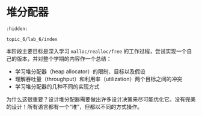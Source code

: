 # 堆分配器


```{toctree}
:hidden:

topic_6/lab_6/index
```

本阶段主要目标是深入学习 `malloc/realloc/free` 的工作过程，尝试实现一个自己的版本，并对整个学期的内容作一个总结：

- 学习堆分配器（heap allocator）的限制、目标以及假设
- 理解吞吐量（throughput）和利用率（utilization）两个目标之间的冲突
- 学习堆分配器的几种不同的实现方式

为什么这很重要？设计堆分配器需要做出许多设计决策来尽可能优化它。没有完美的设计！所有语言都有一个“堆”，但都以不同的方式操作。
